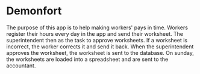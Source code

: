 <h1>Demonfort</h1>
The purpose of this app is to help making workers' pays in time. Workers register their hours every day in the app and send their worksheet. The superintendent then as the task to approve worksheets. If a worksheet is incorrect, the worker corrects it and send it back. When the superintendent approves the worksheet, the worksheet is sent to the database. On sunday, the worksheets are loaded into a spreadsheet and are sent to the accountant.
